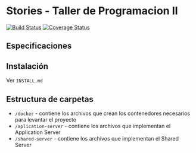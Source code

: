 # Stories - Taller de Programacion II


[![Build Status](https://travis-ci.org/juanmzaragoza/tp-taller2.svg?branch=master)](https://travis-ci.org/juanmzaragoza/tp-taller2.svg?branch=master)
[![Coverage Status](https://coveralls.io/repos/github/juanmzaragoza/tp-taller2/badge.svg?branch=master)](https://coveralls.io/github/juanmzaragoza/tp-taller2?branch=master)
## Especificaciones

## Instalación

Ver `INSTALL.md`

## Estructura de carpetas

* `/docker` - contiene los archivos que crean los contenedores necesarios para levantar el proyecto
* `/aplication-server` - contiene los archivos que implementan el Application Server
* `/shared-server` - contiene los archivos que implementan el Shared Server
